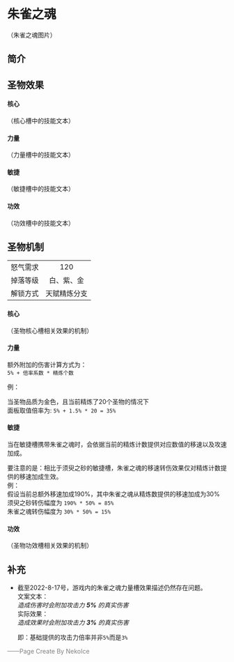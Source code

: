 # 朱雀之魂
（朱雀之魂图片）
## 简介
## 圣物效果
#### **核心**  
（核心槽中的技能文本）
#### **力量** 
（力量槽中的技能文本）  
#### **敏捷**
（敏捷槽中的技能文本）  
#### **功效**
（功效槽中的技能文本）  

## 圣物机制
|||
| :----: | :----: |
|怒气需求|120|
|掉落等级|白、紫、金|
|解锁方式|天赋精炼分支|

#### **核心**
（圣物核心槽相关效果的机制）
#### **力量**
额外附加的伤害计算方式为：  
`5% + 倍率系数 * 精炼个数`

例：

当圣物品质为金色，且当前精炼了20个圣物的情况下  
面板取值倍率为: `5% + 1.5% * 20 = 35%`


#### **敏捷**
当在敏捷槽携带朱雀之魂时，会依据当前的精炼计数提供对应数值的移速以及攻速加成。  


要注意的是：相比于须臾之砂的敏捷槽，朱雀之魂的移速转伤效果仅对精炼计数提供的移速加成生效。  
例：  
    假设当前总额外移速加成190%，其中朱雀之魂从精炼数提供的移速加成为30%  
    须臾之砂转伤幅度为 `190% * 50% = 85%`  
    朱雀之魂转伤幅度为 `30% * 50% = 15%`
#### **功效**
（圣物功效槽相关效果的机制）

## 补充
- 截至2022-8-17号，游戏内的朱雀之魂力量槽效果描述仍然存在问题。  
    文案文本：  
    *造成伤害时会附加攻击力* ***5%*** *的真实伤害*  
    实际效果：  
    *造成效果时会附加攻击力* ***3%*** *的真实伤害*


    即：基础提供的攻击力倍率并非`5%`而是`3%`

<font color=grey>——Page Create By NekoIce</font>
